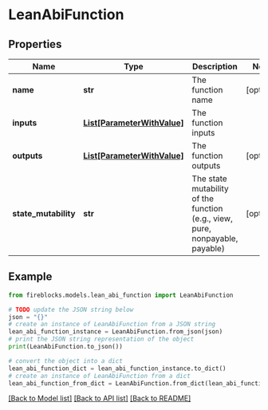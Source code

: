 # LeanAbiFunction


## Properties

Name | Type | Description | Notes
------------ | ------------- | ------------- | -------------
**name** | **str** | The function name | [optional] 
**inputs** | [**List[ParameterWithValue]**](ParameterWithValue.md) | The function inputs | 
**outputs** | [**List[ParameterWithValue]**](ParameterWithValue.md) | The function outputs | [optional] 
**state_mutability** | **str** | The state mutability of the function (e.g., view, pure, nonpayable, payable) | [optional] 

## Example

```python
from fireblocks.models.lean_abi_function import LeanAbiFunction

# TODO update the JSON string below
json = "{}"
# create an instance of LeanAbiFunction from a JSON string
lean_abi_function_instance = LeanAbiFunction.from_json(json)
# print the JSON string representation of the object
print(LeanAbiFunction.to_json())

# convert the object into a dict
lean_abi_function_dict = lean_abi_function_instance.to_dict()
# create an instance of LeanAbiFunction from a dict
lean_abi_function_from_dict = LeanAbiFunction.from_dict(lean_abi_function_dict)
```
[[Back to Model list]](../README.md#documentation-for-models) [[Back to API list]](../README.md#documentation-for-api-endpoints) [[Back to README]](../README.md)



